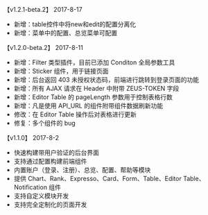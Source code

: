【v1.2.1-beta.2】 2017-8-17
* 新增：table控件中将new和edit的配置分离化
* 新增：菜单中的配置、总览菜单可配置

【v1.2.0-beta.2】 2017-8-11
* 新增：Filter 类型插件，目前已添加 Conditon 全局参数工具
* 新增：Sticker 组件，用于链接页面
* 新增：后台返回 403 未授权状态码，前端进行跳转到登录页面的功能
* 新增：所有 AJAX 请求在 Header 中附带 ZEUS-TOKEN 字段
* 新增：Editor Table 的 pageLength 参数用于控制表格行数
* 新增：凡是使用 API_URL 的组件附带组件数据刷新功能
* 修改：在 Editor Table 操作后对表格进行更新
* 修复：多个组件的 bug



【v1.1.0】 2017-8-2
* 快速构建带用户验证的后台界面
* 支持通过配置构建前端组件
* 内置账户（登录、注册）、总览、配置、帮助等模块
* 提供 Chart、Rank、Expresso、Card、Form、Table、Editor Table、Notification 组件
* 支持自定义模块开发
* 支持完全定制化的页面开发
